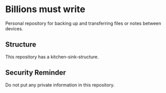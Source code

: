 # Billions must write

Personal repository for backing up and transferring files or notes between devices.

## Structure

This repository has a kitchen-sink-structure.

## Security Reminder

Do not put any private information in this repository.
